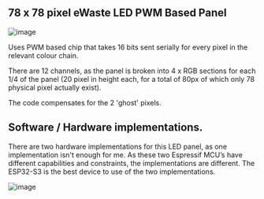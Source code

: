 ## 78 x 78 pixel eWaste LED PWM Based Panel
![image](https://github.com/mrcodetastic/ESP32S3-MBI5153-DMG1075-DMA/assets/12006953/55241e2b-edfa-4dc6-80c6-e6e21618c9ec)

Uses PWM based chip that takes 16 bits sent serially for every pixel in the relevant colour chain. 

There are 12 channels, as the panel is broken into 4 x RGB sections for each 1/4 of the panel (20 pixel in height each, for a total of 80px of which only 78 physical pixel actually exist).

The code compensates for the 2 'ghost' pixels.

## Software / Hardware implementations.
There are two hardware implementations for this LED panel, as one implementation isn't enough for me. As these two Espressif MCU’s have different capabilities and constraints, the implementations are different. The ESP32-S3 is the best device to use of the two implementations.

![image](https://github.com/mrcodetastic/ESP32S3-MBI5153-DMG1075-DMA/assets/12006953/bde121d3-7b42-4a5c-b2f1-9da7fdccd7a4)

